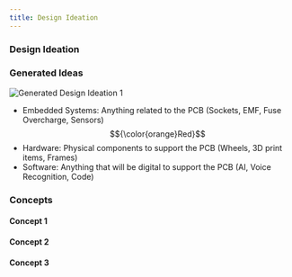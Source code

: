 ```yaml
---
title: Design Ideation
---
```


### Design Ideation

### Generated Ideas
![Generated Design Ideation 1](https://github.com/EGR314-Spring2024-Team303/EGR314-Spring2024-Team303.github.io/assets/39510849/75b2595d-4acb-4b2a-b16c-8d92846148a0)

* Embedded Systems: Anything related to the PCB (Sockets, EMF, Fuse Overcharge, Sensors)
$${\color{orange}Red}$$
* Hardware: Physical components to support the PCB (Wheels, 3D print items, Frames) 
* Software: Anything that will be digital to support the PCB (AI, Voice Recognition, Code)

### Concepts
#### Concept 1
#### Concept 2
#### Concept 3


